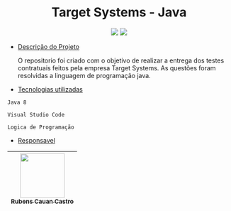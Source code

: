 # <h1 align="center">Target Systems - Java </h1>
<p align="center">
<img src="http://img.shields.io/static/v1?label=STATUS&message=CONCLUIDO&color=GREEN&style=for-the-badge"/>
<img src="http://img.shields.io/static/v1?label=Target&message=Contrato&color=orange&style=for-the-badge"/>
</p>

* [Descrição do Projeto](#descrição-do-projeto)

  O repositorio foi criado com o objetivo de realizar a entrega dos testes contratuais feitos pela empresa Target Systems. As questões foram resolvidas a linguagem de programação java. 
  
* [Tecnologias utilizadas](#tecnologias-utilizadas)

 ``Java 8 ``
 
 ``Visual Studio Code``
 
 ``Logica de Programação``
 
 * [Responsavel](#Responsavel)


| [<img src="https://user-images.githubusercontent.com/98960560/220906171-6d6142c2-a495-4d54-a6e5-9470279a0bcc.jpeg?v=1" width=100><br><sub>Rubens Cauan Castro</sub>](https://github.com/Rubenscauan) |
| :---:
 
 
 
  
